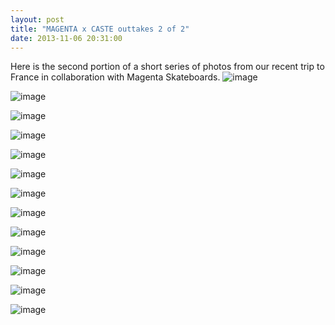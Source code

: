 ```yaml
---
layout: post
title: "MAGENTA x CASTE outtakes 2 of 2"
date: 2013-11-06 20:31:00
---
```


<p>Here is the second portion of a short series of photos from our recent trip to France in collaboration with Magenta Skateboards. <img alt="image" src="http://media.tumblr.com/dee9fcd7e48e6daf73bd4cd5fd7a447c/tumblr_inline_mvuzlutv6h1rf4blg.jpg"/></p>
<p><img alt="image" src="http://media.tumblr.com/42220f270ddd65b658dc7ad83afccefb/tumblr_inline_mvuzm3Ay0F1rf4blg.jpg"/></p>
<p><img alt="image" src="http://media.tumblr.com/b57a68ad7f58df62ac925382ab669a6d/tumblr_inline_mvuzmcPbCT1rf4blg.jpg"/></p>
<p><img alt="image" src="http://media.tumblr.com/fd802e3a1ff80e0c83f9683f66879f90/tumblr_inline_mvuzmkJGTH1rf4blg.jpg"/></p>
<p><img alt="image" src="http://media.tumblr.com/bff09a6c6a4505a195acbf89dcfa678a/tumblr_inline_mvuzn0mSZ41rf4blg.jpg"/></p>
<p><img alt="image" src="http://media.tumblr.com/56c0eb881a28ae4e23698e50078c91f4/tumblr_inline_mvuzn75w8A1rf4blg.jpg"/></p>
<p><img alt="image" src="http://media.tumblr.com/87bbc0f00da13839591cb4fda98ac316/tumblr_inline_mvuznbHZ8H1rf4blg.jpg"/></p>
<p><img alt="image" src="http://media.tumblr.com/b5134c9501ff03caca0befb19f5beae7/tumblr_inline_mvuzniUzbA1rf4blg.jpg"/></p>
<p><img alt="image" src="http://media.tumblr.com/c6e08383df96718989952cac3a140ee7/tumblr_inline_mvuznkL5fI1rf4blg.jpg"/></p>
<p><img alt="image" src="http://media.tumblr.com/0a8ca46ace42030b74bf50f889d8cfb9/tumblr_inline_mvuznpSDcE1rf4blg.jpg"/></p>
<p><img alt="image" src="http://media.tumblr.com/c84361de85174beafb124860b34ca27f/tumblr_inline_mvuznuarFK1rf4blg.jpg"/></p>
<p><img alt="image" src="http://media.tumblr.com/24bd2e077e34a3cd31a3faf62ef73bd0/tumblr_inline_mvuznymvjh1rf4blg.jpg"/></p>
<p><img alt="image" src="http://media.tumblr.com/885dcffeed5f63f264015394ce6bb572/tumblr_inline_mvuzo2c6dV1rf4blg.jpg"/></p>
